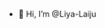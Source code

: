 - 👋 Hi, I’m @Liya-Laiju


<!---
Liya-Laiju/Liya-Laiju is a ✨ special ✨ repository because its `README.md` (this file) appears on your GitHub profile.
You can click the Preview link to take a look at your changes.
--->
